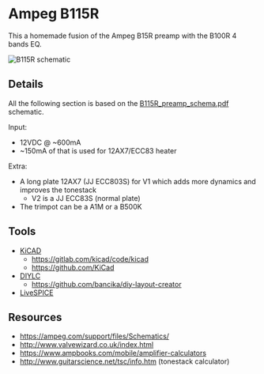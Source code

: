 # Ampeg B115R

This a homemade fusion of the Ampeg B15R preamp with the B100R 4 bands EQ.

![B115R schematic](https://user-images.githubusercontent.com/6150317/125961237-3b1acd25-6e76-4b07-9555-f04c501ab61e.png)

## Details

All the following section is based on the [B115R_preamp_schema.pdf](B115R_preamp_schema.pdf) schematic.

Input:
- 12VDC @ ~600mA
- ~150mA of that is used for 12AX7/ECC83 heater

Extra:
- A long plate 12AX7 (JJ ECC803S) for V1 which adds more dynamics and improves the tonestack
  - V2 is a JJ ECC83S (normal plate)
- The trimpot can be a A1M or a B500K

## Tools

- [KiCAD](https://kicad.org)
  - https://gitlab.com/kicad/code/kicad
  - https://github.com/KiCad
- [DIYLC](http://diy-fever.com/software/diylc)
  - https://github.com/bancika/diy-layout-creator
- [LiveSPICE](https://github.com/dsharlet/LiveSPICE)

## Resources

- https://ampeg.com/support/files/Schematics/
- http://www.valvewizard.co.uk/index.html
- https://www.ampbooks.com/mobile/amplifier-calculators
- http://www.guitarscience.net/tsc/info.htm (tonestack calculator)